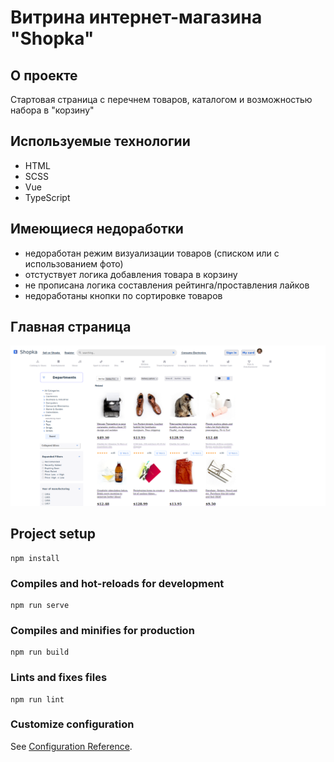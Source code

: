 # Витрина интернет-магазина "Shopka"

## О проекте

Стартовая страница с перечнем товаров, каталогом и возможностью набора в "корзину"

## Используемые технологии

<ul>
  <li>HTML</li>
  <li>SCSS</li>
  <li>Vue</li>
  <li>TypeScript</li>
</ul>
  
## Имеющиеся недоработки

<ul>
  <li>недоработан режим визуализации товаров (списком или с использованием фото)</li>
  <li>отстуствует логика добавления товара в корзину</li>
  <li>не прописана логика составления рейтинга/проставления лайков</li>
  <li>недоработаны кнопки по сортировке товаров</li>
</ul>

## Главная страница

![Image alt](https://github.com/Shinimah/shop-pm/blob/master/mainpage.png)

## Project setup
```
npm install
```

### Compiles and hot-reloads for development
```
npm run serve
```

### Compiles and minifies for production
```
npm run build
```

### Lints and fixes files
```
npm run lint
```

### Customize configuration
See [Configuration Reference](https://cli.vuejs.org/config/).

